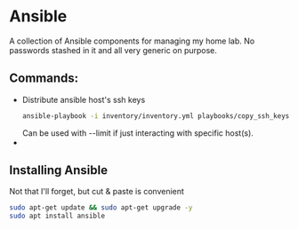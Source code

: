 # Ansible

A collection of Ansible components for managing my home lab. No passwords stashed in it and all very generic on purpose. 

## Commands:

- Distribute ansible host's ssh keys
    ```sh
    ansible-playbook -i inventory/inventory.yml playbooks/copy_ssh_keys.yml --ask-pass
    ```
    Can be used with --limit if just interacting with specific host(s).
- 

## Installing Ansible

Not that I'll forget, but cut & paste is convenient

```sh
sudo apt-get update && sudo apt-get upgrade -y
sudo apt install ansible
```